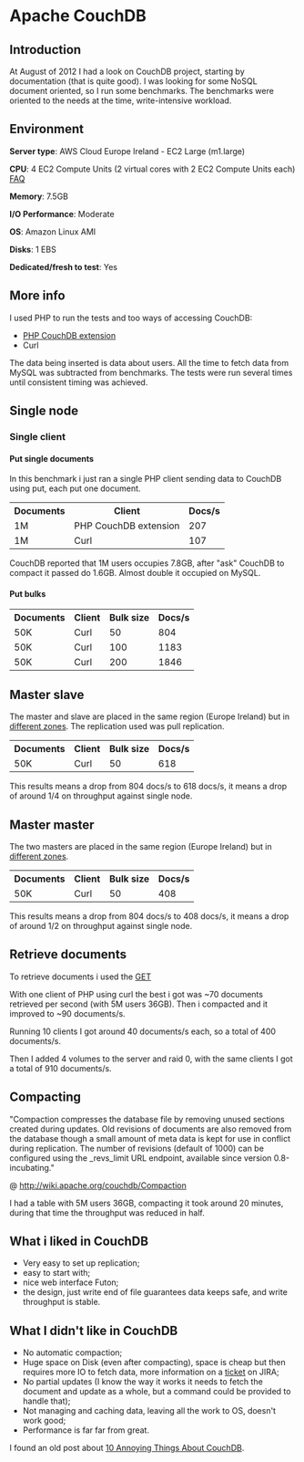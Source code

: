 Apache CouchDB
=============================

Introduction
------------

At August of 2012 I had a look on CouchDB project, starting by documentation (that is quite good). I was looking for some NoSQL document oriented, so I run some benchmarks. The benchmarks were oriented to the needs at the time, write-intensive workload.

Environment
------------

**Server type**: AWS Cloud Europe Ireland - EC2 Large (m1.large)

**CPU**: 4 EC2 Compute Units (2 virtual cores with 2 EC2 Compute Units each) [FAQ](http://aws.amazon.com/ec2/faqs/#What_is_an_EC2_Compute_Unit_and_why_did_you_introduce_it)

**Memory**: 7.5GB

**I/O Performance**: Moderate

**OS**: Amazon Linux AMI

**Disks**: 1 EBS

**Dedicated/fresh to test**: Yes

More info
------------

I used PHP to run the tests and too ways of accessing CouchDB:
- [PHP CouchDB extension](https://github.com/akissa/php-couchdb)
- Curl

The data being inserted is data about users. All the time to fetch data from MySQL was subtracted from benchmarks. The tests were run several times until consistent timing was achieved. 

Single node
------------

### Single client

#### Put single documents

In this benchmark i just ran a single PHP client sending data to CouchDB using put, each put one document.

<table>
  <tr>
    <th>Documents</th>
    <th>Client</th>
    <th>Docs/s</th>
  </tr>
  <tr>
    <td>1M</td>
    <td>PHP CouchDB extension</td>
    <td>207</td>
  </tr>
  <tr>
    <td>1M</td>
    <td>Curl</td>
    <td>107</td>
  </tr>  
</table>

CouchDB reported that 1M users occupies 7.8GB, after "ask" CouchDB to compact it passed do 1.6GB. Almost double it occupied on MySQL.

#### Put bulks

<table>
  <tr>
    <th>Documents</th>
    <th>Client</th>
    <th>Bulk size</th>
    <th>Docs/s</th>
  </tr>
  <tr>
    <td>50K</td>
    <td>Curl</td>
    <td>50</td>
    <td>804</td>
  </tr>
  <tr>
    <td>50K</td>
    <td>Curl</td>
    <td>100</td>
    <td>1183</td>
  </tr>  
  <tr>
    <td>50K</td>
    <td>Curl</td>
    <td>200</td>
    <td>1846</td>
  </tr>    
</table>

Master slave
------------

The master and slave are placed in the same region (Europe Ireland) but in [different zones](http://aws.amazon.com/ec2/faqs/#How_isolated_are_Availability_Zones_from_one_another). The replication used was pull replication.

<table>
  <tr>
    <th>Documents</th>
    <th>Client</th>
    <th>Bulk size</th>
    <th>Docs/s</th>
  </tr>
  <tr>
    <td>50K</td>
    <td>Curl</td>
    <td>50</td>
    <td>618</td>
  </tr>
</table>

This results means a drop from 804 docs/s to 618 docs/s, it means a drop of around 1/4 on throughput against  single node.

Master master
------------

The two masters are placed in the same region (Europe Ireland) but in [different zones](http://aws.amazon.com/ec2/faqs/#How_isolated_are_Availability_Zones_from_one_another).

<table>
  <tr>
    <th>Documents</th>
    <th>Client</th>
    <th>Bulk size</th>
    <th>Docs/s</th>
  </tr>
  <tr>
    <td>50K</td>
    <td>Curl</td>
    <td>50</td>
    <td>408</td>
  </tr>
</table>

This results means a drop from 804 docs/s to 408 docs/s, it means a drop of around 1/2 on throughput against single node.

Retrieve documents
------------

To retrieve documents i used the [GET](http://wiki.apache.org/couchdb/HTTP_Document_API#GET)

With one client of PHP using curl the best i got was ~70 documents retrieved per second (with 5M users 36GB). Then i compacted and it improved to ~90 documents/s.

Running 10 clients I got around 40 documents/s each, so a total of 400 documents/s.

Then I added 4 volumes to the server and raid 0, with the same clients I got a total of 910 documents/s.

Compacting
------------

"Compaction compresses the database file by removing unused sections created during updates. Old revisions of documents are also removed from the database though a small amount of meta data is kept for use in conflict during replication. The number of revisions (default of 1000) can be configured using the _revs_limit URL endpoint, available since version 0.8-incubating."

@ http://wiki.apache.org/couchdb/Compaction

I had a table with 5M users 36GB, compacting it took around 20 minutes, during that time the throughput was reduced in half.

What i liked in CouchDB
------------

- Very easy to set up replication;
- easy to start with;
- nice web interface Futon;
- the design, just write end of file guarantees data keeps safe, and write throughput is stable. 

What I didn't like in CouchDB
------------

- No automatic compaction;
- Huge space on Disk (even after compacting), space is cheap but then requires more IO to fetch data, more information on a [ticket](https://issues.apache.org/jira/browse/COUCHDB-1092) on JIRA;
- No partial updates (I know the way it works it needs to fetch the document and update as a whole, but a command could be provided to handle that);
- Not managing and caching data, leaving all the work to OS, doesn't work good;
- Performance is far far from great.

I found an old post about [10 Annoying Things About CouchDB](http://www.paperplanes.de/2010/7/26/10_annoying_things_about_couchdb.html).
